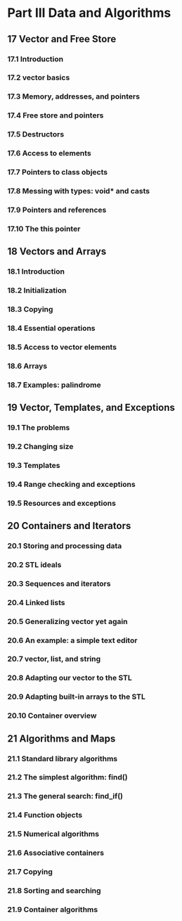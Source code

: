 # Part III Data and Algorithms

## 17 Vector and Free Store
### 17.1 Introduction
### 17.2 vector basics
### 17.3 Memory, addresses, and pointers
### 17.4 Free store and pointers
### 17.5 Destructors
### 17.6 Access to elements
### 17.7 Pointers to class objects
### 17.8 Messing with types: void* and casts
### 17.9 Pointers and references
### 17.10 The this pointer

## 18 Vectors and Arrays
### 18.1 Introduction
### 18.2 Initialization
### 18.3 Copying
### 18.4 Essential operations
### 18.5 Access to vector elements
### 18.6 Arrays
### 18.7 Examples: palindrome

## 19 Vector, Templates, and Exceptions
### 19.1 The problems
### 19.2 Changing size
### 19.3 Templates
### 19.4 Range checking and exceptions
### 19.5 Resources and exceptions

## 20 Containers and Iterators
### 20.1 Storing and processing data
### 20.2 STL ideals
### 20.3 Sequences and iterators
### 20.4 Linked lists
### 20.5 Generalizing vector yet again
### 20.6 An example: a simple text editor
### 20.7 vector, list, and string
### 20.8 Adapting our vector to the STL
### 20.9 Adapting built-in arrays to the STL
### 20.10 Container overview

## 21 Algorithms and Maps
### 21.1 Standard library algorithms
### 21.2 The simplest algorithm: find()
### 21.3 The general search: find_if()
### 21.4 Function objects
### 21.5 Numerical algorithms
### 21.6 Associative containers
### 21.7 Copying
### 21.8 Sorting and searching
### 21.9 Container algorithms
